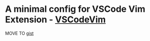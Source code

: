 # A minimal config for VSCode Vim Extension - [VSCodeVim](http://aka.ms/vscodevim)

MOVE TO [gist](https://gist.github.com/gouflv/e2ffde89783d928ef42e1e94a56ce692)
